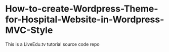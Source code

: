 # How-to-create-Wordpress-Theme-for-Hospital-Website-in-Wordpress-MVC-Style
This is a LiveEdu.tv tutorial source code repo
